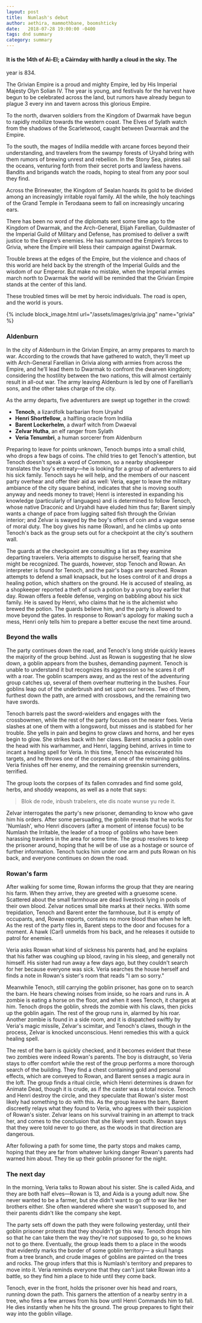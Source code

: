 ```yaml
--- 
layout: post
title:  Numlash's debut
author: aethira, mammothbane, boomshticky
date:   2018-07-28 19:00:00 -0400
tags: dnd summary
category: summary
---
```


#### It is the 14th of Ai-El; a Càirnday with hardly a cloud in the sky. The
year is 834.

The Grivian Empire is a proud and mighty Empire, led by His Imperial Majesty
Olyn Solian IV. The year is young, and festivals for the harvest have begun to
be celebrated across the land,  but rumors have already begun to plague 3 every
inn and tavern across this glorious Empire.

To the north, dwarven soldiers from the Kingdom of Dwarmak have begun to rapidly
mobilize towards the western coast. The Elves of Sylath watch from the shadows
of the Scarletwood, caught between Dwarmak and the Empire.

To the south, the mages of Indilia meddle with arcane forces beyond their
understanding, and travelers from the swampy forests of Uryahd bring with them
rumors of brewing unrest and rebellion. In the Stony Sea, pirates sail the
oceans, venturing forth from their secret ports and lawless havens. Bandits and
brigands watch the roads, hoping to steal from any poor soul they find.

Across the Brinewater, the Kingdom of Sealan hoards its gold to be divided among
an increasingly irritable royal family. All the while, the holy teachings of the
Grand Temple in Terodaana seem to fall on increasingly uncaring ears.

There has been no word of the diplomats sent some time ago to the Kingdom of
Dwarmak, and the Arch-General, Elijah Farellian, Guildmaster of the Imperial
Guild of Military and Defense, has promised to deliver a swift justice to the
Empire’s enemies. He has summoned the Empire’s forces to Grivia, where the
Empire will bless their campaign against Dwarmak.

Trouble brews at the edges of the Empire, but the violence and chaos of this
world are held back by the strength of the Imperial Guilds and the wisdom of our
Emperor. But make no mistake, when the Imperial armies march north to Dwarmak
the world will be reminded that the Grivian Empire stands at the center of this
land.

These troubled times will be met by heroic individuals. The road is open, and
the world is yours.

{% include block_image.html url="/assets/images/grivia.jpg" name="grivia" %}


### Aldenburn
In the city of Aldenburn in the Grivian Empire, an army prepares
to march to war. According to the crowds that have gathered to watch, they’ll
meet up with Arch-General Farellian in Grivia along with armies from across the
Empire, and he’ll lead them to Dwarmak to confront the dwarven kingdom;
considering the hostility between the two nations, this will almost certainly
result in all-out war. The army leaving Aldenburn is led by one of Farellian’s
sons, and the other takes charge of the city.

As the army departs, five adventurers are swept up together in the crowd:

- **Tenoch**, a lizardfolk barbarian from Uryahd
- **Henri Shortfellow**, a halfling oracle from Indilia
- **Barent Lockerhelm**, a dwarf witch from Dwaeval
- **Zelvar Hutha**, an elf ranger from Sylath
- **Veria Tenumbri**, a human sorcerer from Aldenburn

Preparing to leave for points unknown, Tenoch bumps into a small child, who
drops a few bags of coins. The child tries to get Tenoch's attention, but Tenoch
doesn't speak a word of Common, so a nearby shopkeeper translates the boy's
entreaty&mdash;he is looking for a group of adventurers to aid his sick family.
Tenoch says he will help, and the members of our nascent party overhear and
offer their aid as well: Veria, eager to leave the military ambiance of the city
square behind, indicates that she is moving south anyway and needs money to
travel; Henri is interested in expanding his knowledge (particularly of
languages) and is determined to follow Tenoch, whose native Draconic and Uryahdi
have eluded him thus far; Barent simply wants a change of pace from lugging
salted fish through the Grivian interior; and Zelvar is swayed by the boy's
offers of coin and a vague sense of moral duty. The boy gives his name (Rowan),
and he climbs up onto Tenoch's back as the group sets out for a checkpoint at
the city's southern wall.

The guards at the checkpoint are consulting a list as they examine departing
travelers. Veria attempts to disguise herself, fearing that she might be
recognized. The guards, however, stop Tenoch and Rowan. An interpreter is found
for Tenoch, and the pair's bags are searched. Rowan attempts to defend a small
knapsack, but he loses control of it and drops a healing potion, which shatters
on the ground. He is accused of stealing, as a shopkeeper reported a theft of
such a potion by a young boy earlier that day. Rowan offers a feeble defense,
verging on babbling about his sick family. He is saved by Henri, who claims that
he is the alchemist who brewed the potion. The guards believe him, and the party
is allowed to move beyond the gates. In response to Rowan's apology for making
such a mess, Henri only tells him to prepare a better excuse the next time
around.


### Beyond the walls
The party continues down the road, and Tenoch's long stride
quickly leaves the majority of the group behind. Just as Rowan is suggesting
that he slow down, a goblin appears from the bushes, demanding payment. Tenoch
is unable to understand it but recognizes its aggression so he scares it off
with a roar. The goblin scampers away, and as the rest of the adventuring group
catches up, several of them overhear muttering in the bushes. Four goblins leap
out of the underbrush and set upon our heroes. Two of them, furthest down the
path, are armed with crossbows, and the remaining two have swords.

Tenoch barrels past the sword-wielders and engages with the crossbowmen, while
the rest of the party focuses on the nearer foes. Veria slashes at one of them
with a longsword, but misses and is stabbed for her trouble. She yells in pain
and begins to grow claws and horns, and her eyes begin to glow. She strikes back
with her claws. Barent smacks a goblin over the head with his warhammer, and
Henri, lagging behind, arrives in time to incant a healing spell for Veria. In
this time, Tenoch has eviscerated his targets, and he throws one of the corpses
at one of the remaining goblins. Veria finishes off her enemy, and the remaining
greenskin surrenders, terrified.

The group loots the corpses of its fallen comrades and find some gold, herbs,
and shoddy weapons, as well as a note that says:

> Blok de rode, inbush trabelers, ete dis noate wunse yu rede it.

Zelvar interrogates the party's new prisoner, demanding to know who gave him his
orders. After some persuading, the goblin reveals that he works for 'Numlash',
who Henri discovers (after a moment of intense focus) to be Numlash the
Irritable, the leader of a troop of goblins who have been harassing travelers in
the area for some time. The group resolves to keep the prisoner around, hoping
that he will be of use as a hostage or source of further information. Tenoch
tucks him under one arm and puts Rowan on his back, and everyone continues on
down the road.

### Rowan's farm
After walking for some time, Rowan informs the group that they
are nearing his farm. When they arrive, they are greeted with a gruesome scene.
Scattered about the small farmhouse are dead livestock lying in pools of their
own blood. Zelvar notices small bite marks at their necks. With some
trepidation, Tenoch and Barent enter the farmhouse, but it is empty of
occupants, and, Rowan reports, contains no more blood than when he left. As the
rest of the party files in, Barent steps to the door and focuses for a moment. A
hawk (Carl) unmelds from his back, and he releases it outside to patrol for
enemies.

Veria asks Rowan what kind of sickness his parents had, and he explains that his
father was coughing up blood, raving in his sleep, and generally not himself.
His sister had run away a few days ago, but they couldn't search for her because
everyone was sick. Veria searches the house herself and finds a note in Rowan's
sister's room that reads "I am so sorry."

Meanwhile Tenoch, still carrying the goblin prisoner, has gone on to search the
barn. He hears chewing noises from inside, so he roars and runs in. A zombie is
eating a horse on the floor, and when it sees Tenoch, it charges at him.  Tenoch
drops the goblin, shreds the zombie with his claws, then picks up the goblin
again. The rest of the group runs in, alarmed by his roar. Another zombie is
found in a side room, and it is dispatched swiftly by Veria's magic missile,
Zelvar's scimitar, and Tenoch's claws, though in the process, Zelvar is knocked
unconscious. Henri remedies this with a quick healing spell.

The rest of the barn is quickly checked, and it becomes evident that these two
zombies were indeed Rowan's parents. The boy is distraught, so Veria stays to
offer comfort while the rest of the group performs a more thorough search of the
building. They find a chest containing gold and personal effects, which are
conveyed to Rowan, and Barent senses a magic aura in the loft. The group finds a
ritual circle, which Henri determines is drawn for Animate Dead, though it is
crude, as if the caster was a total novice. Tenoch and Henri destroy the circle,
and they speculate that Rowan's sister most likely had something to do with
this. As the group leaves the barn, Barent discreetly relays what they found to
Veria, who agrees with their suspicion of Rowan's sister. Zelvar leans on his
survival training in an attempt to track her, and comes to the conclusion that
she likely went south. Rowan says that they were told never to go there, as the
woods in that direction are dangerous.

After following a path for some time, the party stops and makes camp, hoping
that they are far from whatever lurking danger Rowan's parents had warned him
about. They tie up their goblin prisoner for the night.


### The next day
In the morning, Veria talks to Rowan about his sister. She is
called Aida, and they are both half elves&mdash;Rowan is 13, and Aida is a young
adult now. She never wanted to be a farmer, but she didn't want to go off to war
like her brothers either.  She often wandered where she wasn't supposed to, and
their parents didn't like the company she kept.

The party sets off down the path they were following yesterday, until their
goblin prisoner protests that they shouldn't go this way. Tenoch drops him so
that he can take them the way they're *not* supposed to go, so he knows not to
go there.  Eventually, the group leads them to a place in the woods that
evidently marks the border of some goblin territory&mdash; a skull hangs from a
tree branch, and crude images of goblins are painted on the trees and rocks. The
group infers that this is Numlash's territory and prepares to move into it.
Veria reminds everyone that they can't just take Rowan into a battle, so they
find him a place to hide until they come back.

Tenoch, ever in the front, holds the prisoner over his head and roars, running
down the path. This garners the attention of a nearby sentry in a tree, who
fires a few arrows from his bow until Henri Commands him to fall. He dies
instantly when he hits the ground. The group prepares to fight their way into
the goblin village.
